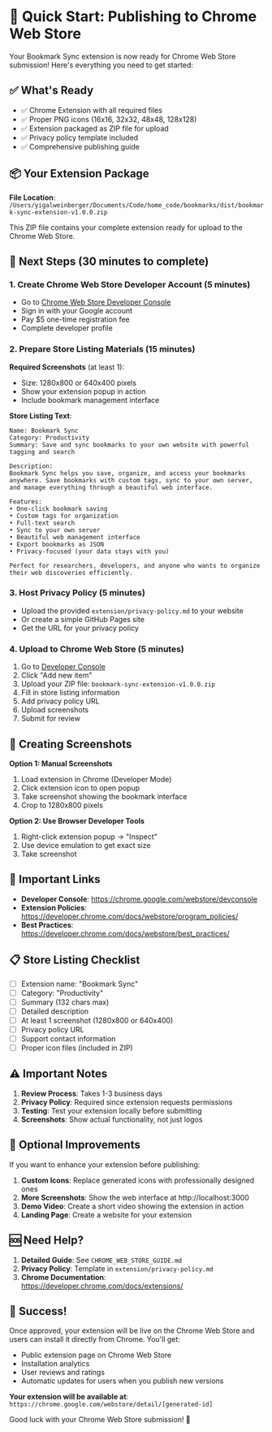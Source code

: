 # 🚀 Quick Start: Publishing to Chrome Web Store

Your Bookmark Sync extension is now ready for Chrome Web Store submission! Here's everything you need to get started:

## ✅ What's Ready

- ✅ Chrome Extension with all required files
- ✅ Proper PNG icons (16x16, 32x32, 48x48, 128x128)
- ✅ Extension packaged as ZIP file for upload
- ✅ Privacy policy template included
- ✅ Comprehensive publishing guide

## 📦 Your Extension Package

**File Location**: `/Users/yigalweinberger/Documents/Code/home_code/bookmarks/dist/bookmark-sync-extension-v1.0.0.zip`

This ZIP file contains your complete extension ready for upload to the Chrome Web Store.

## 🎯 Next Steps (30 minutes to complete)

### 1. Create Chrome Web Store Developer Account (5 minutes)
- Go to [Chrome Web Store Developer Console](https://chrome.google.com/webstore/devconsole)
- Sign in with your Google account
- Pay $5 one-time registration fee
- Complete developer profile

### 2. Prepare Store Listing Materials (15 minutes)

**Required Screenshots** (at least 1):
- Size: 1280x800 or 640x400 pixels
- Show your extension popup in action
- Include bookmark management interface

**Store Listing Text**:
```
Name: Bookmark Sync
Category: Productivity
Summary: Save and sync bookmarks to your own website with powerful tagging and search

Description:
Bookmark Sync helps you save, organize, and access your bookmarks anywhere. Save bookmarks with custom tags, sync to your own server, and manage everything through a beautiful web interface.

Features:
• One-click bookmark saving
• Custom tags for organization  
• Full-text search
• Sync to your own server
• Beautiful web management interface
• Export bookmarks as JSON
• Privacy-focused (your data stays with you)

Perfect for researchers, developers, and anyone who wants to organize their web discoveries efficiently.
```

### 3. Host Privacy Policy (5 minutes)
- Upload the provided `extension/privacy-policy.md` to your website
- Or create a simple GitHub Pages site
- Get the URL for your privacy policy

### 4. Upload to Chrome Web Store (5 minutes)
1. Go to [Developer Console](https://chrome.google.com/webstore/devconsole)
2. Click "Add new item"
3. Upload your ZIP file: `bookmark-sync-extension-v1.0.0.zip`
4. Fill in store listing information
5. Add privacy policy URL
6. Upload screenshots
7. Submit for review

## 📸 Creating Screenshots

**Option 1: Manual Screenshots**
1. Load extension in Chrome (Developer Mode)
2. Click extension icon to open popup
3. Take screenshot showing the bookmark interface
4. Crop to 1280x800 pixels

**Option 2: Use Browser Developer Tools**
1. Right-click extension popup → "Inspect"
2. Use device emulation to get exact size
3. Take screenshot

## 🔗 Important Links

- **Developer Console**: https://chrome.google.com/webstore/devconsole
- **Extension Policies**: https://developer.chrome.com/docs/webstore/program_policies/
- **Best Practices**: https://developer.chrome.com/docs/webstore/best_practices/

## 📋 Store Listing Checklist

- [ ] Extension name: "Bookmark Sync"
- [ ] Category: "Productivity"  
- [ ] Summary (132 chars max)
- [ ] Detailed description
- [ ] At least 1 screenshot (1280x800 or 640x400)
- [ ] Privacy policy URL
- [ ] Support contact information
- [ ] Proper icon files (included in ZIP)

## ⚠️ Important Notes

1. **Review Process**: Takes 1-3 business days
2. **Privacy Policy**: Required since extension requests permissions
3. **Testing**: Test your extension locally before submitting
4. **Screenshots**: Show actual functionality, not just logos

## 🎨 Optional Improvements

If you want to enhance your extension before publishing:

1. **Custom Icons**: Replace generated icons with professionally designed ones
2. **More Screenshots**: Show the web interface at http://localhost:3000
3. **Demo Video**: Create a short video showing the extension in action
4. **Landing Page**: Create a website for your extension

## 🆘 Need Help?

1. **Detailed Guide**: See `CHROME_WEB_STORE_GUIDE.md`
2. **Privacy Policy**: Template in `extension/privacy-policy.md`
3. **Chrome Documentation**: https://developer.chrome.com/docs/extensions/

## 🎉 Success!

Once approved, your extension will be live on the Chrome Web Store and users can install it directly from Chrome. You'll get:

- Public extension page on Chrome Web Store
- Installation analytics
- User reviews and ratings  
- Automatic updates for users when you publish new versions

**Your extension will be available at**: `https://chrome.google.com/webstore/detail/[generated-id]`

Good luck with your Chrome Web Store submission! 🚀
